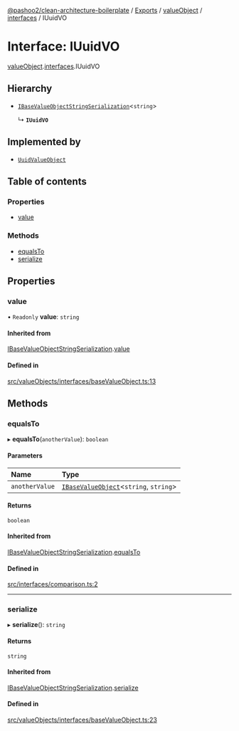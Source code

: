 [@pashoo2/clean-architecture-boilerplate](../README.md) / [Exports](../modules.md) / [valueObject](../modules/valueobject.md) / [interfaces](../modules/valueobject.interfaces.md) / IUuidVO

# Interface: IUuidVO

[valueObject](../modules/valueobject.md).[interfaces](../modules/valueobject.interfaces.md).IUuidVO

## Hierarchy

- [`IBaseValueObjectStringSerialization`](valueobject.interfaces.ibasevalueobjectstringserialization.md)<`string`\>

  ↳ **`IUuidVO`**

## Implemented by

- [`UuidValueObject`](../classes/valueobject.classes.uuidvalueobject.md)

## Table of contents

### Properties

- [value](valueobject.interfaces.iuuidvo.md#value)

### Methods

- [equalsTo](valueobject.interfaces.iuuidvo.md#equalsto)
- [serialize](valueobject.interfaces.iuuidvo.md#serialize)

## Properties

### value

• `Readonly` **value**: `string`

#### Inherited from

[IBaseValueObjectStringSerialization](valueobject.interfaces.ibasevalueobjectstringserialization.md).[value](valueobject.interfaces.ibasevalueobjectstringserialization.md#value)

#### Defined in

[src/valueObjects/interfaces/baseValueObject.ts:13](https://github.com/pashoo2/clean-architecture-boilerplate/blob/88f8e3d/src/valueObjects/interfaces/baseValueObject.ts#L13)

## Methods

### equalsTo

▸ **equalsTo**(`anotherValue`): `boolean`

#### Parameters

| Name | Type |
| :------ | :------ |
| `anotherValue` | [`IBaseValueObject`](valueobject.interfaces.ibasevalueobject.md)<`string`, `string`\> |

#### Returns

`boolean`

#### Inherited from

[IBaseValueObjectStringSerialization](valueobject.interfaces.ibasevalueobjectstringserialization.md).[equalsTo](valueobject.interfaces.ibasevalueobjectstringserialization.md#equalsto)

#### Defined in

[src/interfaces/comparison.ts:2](https://github.com/pashoo2/clean-architecture-boilerplate/blob/88f8e3d/src/interfaces/comparison.ts#L2)

___

### serialize

▸ **serialize**(): `string`

#### Returns

`string`

#### Inherited from

[IBaseValueObjectStringSerialization](valueobject.interfaces.ibasevalueobjectstringserialization.md).[serialize](valueobject.interfaces.ibasevalueobjectstringserialization.md#serialize)

#### Defined in

[src/valueObjects/interfaces/baseValueObject.ts:23](https://github.com/pashoo2/clean-architecture-boilerplate/blob/88f8e3d/src/valueObjects/interfaces/baseValueObject.ts#L23)
